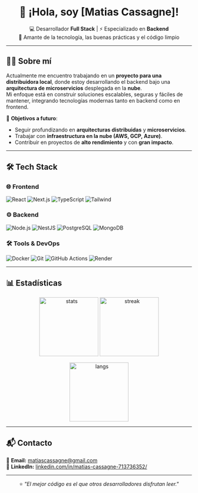<div align="center">
  
# 👋 ¡Hola, soy [Matias Cassagne]!
  
💻 Desarrollador **Full Stack** | ⚡ Especializado en **Backend**  
🚀 Amante de la tecnología, las buenas prácticas y el código limpio  

</div>

---

## 👨‍💻 Sobre mí  

Actualmente me encuentro trabajando en un **proyecto para una distribuidora local**, donde estoy desarrollando el backend bajo una **arquitectura de microservicios** desplegada en la **nube**.  
Mi enfoque está en construir soluciones escalables, seguras y fáciles de mantener, integrando tecnologías modernas tanto en backend como en frontend.  

🔭 **Objetivos a futuro**:  
- Seguir profundizando en **arquitecturas distribuidas** y **microservicios**.  
- Trabajar con **infraestructura en la nube (AWS, GCP, Azure)**.  
- Contribuir en proyectos de **alto rendimiento** y con **gran impacto**.  

---

## 🛠️ Tech Stack  

### 🌐 Frontend
![React](https://img.shields.io/badge/-React-61DAFB?style=for-the-badge&logo=react&logoColor=000) 
![Next.js](https://img.shields.io/badge/-Next.js-000000?style=for-the-badge&logo=next.js&logoColor=white) 
![TypeScript](https://img.shields.io/badge/-TypeScript-3178C6?style=for-the-badge&logo=typescript&logoColor=white) 
![Tailwind](https://img.shields.io/badge/-TailwindCSS-38B2AC?style=for-the-badge&logo=tailwind-css&logoColor=white)  

### ⚙️ Backend
![Node.js](https://img.shields.io/badge/-Node.js-339933?style=for-the-badge&logo=node.js&logoColor=white) 
![NestJS](https://img.shields.io/badge/-NestJS-E0234E?style=for-the-badge&logo=nestjs&logoColor=white) 
![PostgreSQL](https://img.shields.io/badge/-PostgreSQL-336791?style=for-the-badge&logo=postgresql&logoColor=white) 
![MongoDB](https://img.shields.io/badge/-MongoDB-47A248?style=for-the-badge&logo=mongodb&logoColor=white)  

### 🛠️ Tools & DevOps
![Docker](https://img.shields.io/badge/-Docker-2496ED?style=for-the-badge&logo=docker&logoColor=white) 
![Git](https://img.shields.io/badge/-Git-F05032?style=for-the-badge&logo=git&logoColor=white) 
![GitHub Actions](https://img.shields.io/badge/-GitHub%20Actions-2088FF?style=for-the-badge&logo=github-actions&logoColor=white) 
![Render](https://img.shields.io/badge/-Render-46E3B7?style=for-the-badge&logo=render&logoColor=black)  

---

## 📊 Estadísticas  

<p align="center">
  <img src="https://github-readme-stats.vercel.app/api?username=maticassagne&show_icons=true&theme=radical" alt="stats" height="160" />
  <img src="https://github-readme-streak-stats.herokuapp.com/?user=maticassagne&theme=radical" alt="streak" height="160" />
</p>

<p align="center">
  <img src="https://github-readme-stats.vercel.app/api/top-langs/?username=maticassagne&layout=compact&theme=radical" alt="langs" height="160"/>
</p>

---

## 📬 Contacto  

📧 **Email:** [matiascassagne@gmail.com](mailto:matiascassagne@gmail.com)  
💼 **LinkedIn:** [linkedin.com/in/matias-cassagne-713736352/](https://www.linkedin.com/in/matias-cassagne-713736352/)  

---

<div align="center">

⭐️ _"El mejor código es el que otros desarrolladores disfrutan leer."_  

</div>
